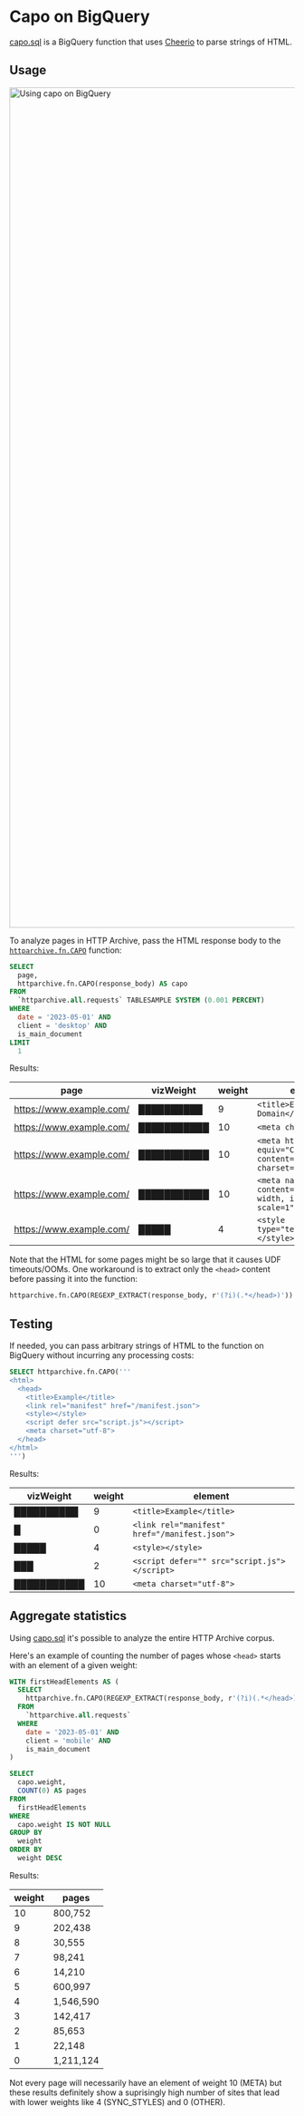 # Capo on BigQuery

[capo.sql](./capo.sql) is a BigQuery function that uses [Cheerio](https://cheerio.js.org/) to parse strings of HTML.

## Usage

<img width="1483" alt="Using capo on BigQuery" src="https://github.com/rviscomi/capo.js/assets/1120896/783b1787-210e-4c95-a2f5-1d551afae331">

To analyze pages in HTTP Archive, pass the HTML response body to the [`httparchive.fn.CAPO`](console.cloud.google.com/bigquery?ws=!1m5!1m4!6m3!1shttparchive!2sfn!3sCAPO) function:

```sql
SELECT
  page,
  httparchive.fn.CAPO(response_body) AS capo
FROM
  `httparchive.all.requests` TABLESAMPLE SYSTEM (0.001 PERCENT)
WHERE
  date = '2023-05-01' AND
  client = 'desktop' AND
  is_main_document
LIMIT
  1
```

Results:

page | vizWeight | weight | element
-- | -- | -- | --
https://www.example.com/ | ██████████ | 9 | `<title>Example Domain</title>`
https://www.example.com/ | ███████████ | 10 | `<meta charset="utf-8">`
https://www.example.com/ | ███████████ | 10 | `<meta http-equiv="Content-type" content="text/html; charset=utf-8">`
https://www.example.com/ | ███████████ | 10 | `<meta name="viewport" content="width=device-width, initial-scale=1">`
https://www.example.com/ | █████ | 4 | `<style type="text/css">...</style>`

Note that the HTML for some pages might be so large that it causes UDF timeouts/OOMs. One workaround is to extract only the `<head>` content before passing it into the function:

```sql
httparchive.fn.CAPO(REGEXP_EXTRACT(response_body, r'(?i)(.*</head>)'))
```

## Testing

If needed, you can pass arbitrary strings of HTML to the function on BigQuery without incurring any processing costs:

```sql
SELECT httparchive.fn.CAPO('''
<html>
  <head>
    <title>Example</title>
    <link rel="manifest" href="/manifest.json">
    <style></style>
    <script defer src="script.js"></script>
    <meta charset="utf-8">
  </head>
</html>
''')
```

Results:

vizWeight | weight | element
-- | -- | --
██████████ | 9 | `<title>Example</title>`
█ | 0 | `<link rel="manifest" href="/manifest.json">`
█████ | 4 | `<style></style>`
███ | 2 | `<script defer="" src="script.js"></script>`
███████████ | 10 | `<meta charset="utf-8">`

## Aggregate statistics

Using [capo.sql](./capo.sql) it's possible to analyze the entire HTTP Archive corpus.

Here's an example of counting the number of pages whose `<head>` starts with an element of a given weight:

```sql
WITH firstHeadElements AS (
  SELECT
    httparchive.fn.CAPO(REGEXP_EXTRACT(response_body, r'(?i)(.*</head>)'))[SAFE_OFFSET(0)] AS capo
  FROM
    `httparchive.all.requests`
  WHERE
    date = '2023-05-01' AND
    client = 'mobile' AND
    is_main_document
)

SELECT
  capo.weight,
  COUNT(0) AS pages
FROM
  firstHeadElements
WHERE
  capo.weight IS NOT NULL
GROUP BY
  weight
ORDER BY
  weight DESC
```

Results:

weight | pages
-- | --
10 | 800,752
9 | 202,438
8 | 30,555
7 | 98,241
6 | 14,210
5 | 600,997
4 | 1,546,590
3 | 142,417
2 | 85,653
1 | 22,148
0 | 1,211,124

Not every page will necessarily have an element of weight 10 (META) but these results definitely show a suprisingly high number of sites that lead with lower weights like 4 (SYNC_STYLES) and 0 (OTHER).